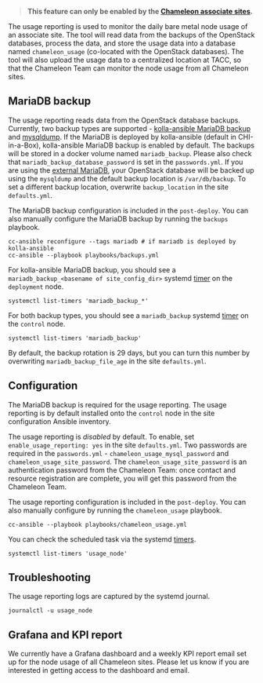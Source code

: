 > **This feature can only be enabled by the [Chameleon associate sites](../../README.md).**

The usage reporting is used to monitor the daily bare metal node usage of an associate site.
The tool will read data from the backups of the OpenStack databases, process the data, and store the usage data into a database named `chameleon_usage` (co-located with the OpenStack databases).
The tool will also upload the usage data to a centralized location at TACC, so that the Chameleon Team can monitor the node usage from all Chameleon sites.
 
## MariaDB backup

The usage reporting reads data from the OpenStack database backups. Currently, two backup types are supported - [kolla-ansible MariaDB backup](https://docs.openstack.org/kolla-ansible/latest/admin/mariadb-backup-and-restore.html) and [mysqldump](https://mariadb.com/kb/en/mariadb-dumpmysqldump/).
If the MariaDB is deployed by kolla-ansible (default in CHI-in-a-Box), kolla-ansible MariaDB backup is enabled by default. The backups will be stored in a docker volume named `mariadb_backup`.
Please also check that `mariadb_backup_database_password` is set in the `passwords.yml`.
If you are using the [external MariaDB](https://docs.openstack.org/kolla-ansible/latest/reference/databases/external-mariadb-guide.html), your OpenStack database will be backed up using the `mysqldump` and the default backup location is `/var/db/backup`.
To set a different backup location, overwrite `backup_location` in the site `defaults.yml`.

The MariaDB backup configuration is included in the `post-deploy`. You can also manually configure the MariaDB backup by running the `backups` playbook.

```shell
cc-ansible reconfigure --tags mariadb # if mariadb is deployed by kolla-ansible
cc-ansible --playbook playbooks/backups.yml
```

For kolla-ansible MariaDB backup, you should see a `mariadb_backup_<basename of site_config_dir>` systemd [timer](https://wiki.archlinux.org/index.php/Systemd/Timers) on the `deployment` node.

```shell
systemctl list-timers 'mariadb_backup_*'
```

For both backup types, you should see a `mariadb_backup` systemd [timer](https://wiki.archlinux.org/index.php/Systemd/Timers) on the `control` node.

```shell
systemctl list-timers 'mariadb_backup'
```

By default, the backup rotation is 29 days, but you can turn this number by overwriting `mariadb_backup_file_age` in the site `defaults.yml`.

## Configuration

The MariaDB backup is required for the usage reporting. The usage reporting is by default installed onto the `control` node in the site configuration Ansible inventory.

The usage reporting is *disabled* by default. To enable, set `enable_usage_reporting: yes` in the site `defaults.yml`.
Two passwords are required in the `passwords.yml` - `chameleon_usage_mysql_password` and `chameleon_usage_site_password`.
The `chameleon_usage_site_password` is an authentication password from the Chameleon Team: once contact and resource registration are complete, you will get this password from the Chameleon Team.

The usage reporting configuration is included in the `post-deploy`. You can also manually configure by running the `chameleon_usage` playbook.

```shell
cc-ansible --playbook playbooks/chameleon_usage.yml
```

You can check the scheduled task via the systemd [timers](https://wiki.archlinux.org/index.php/Systemd/Timers).

```shell
systemctl list-timers 'usage_node'
```

## Troubleshooting

The usage reporting logs are captured by the systemd journal.

```shell
journalctl -u usage_node
```

## Grafana and KPI report
We currently have a Grafana dashboard and a weekly KPI report email set up for the node usage of all Chameleon sites. Please let us know if you are interested in getting access to the dashboard and email.
